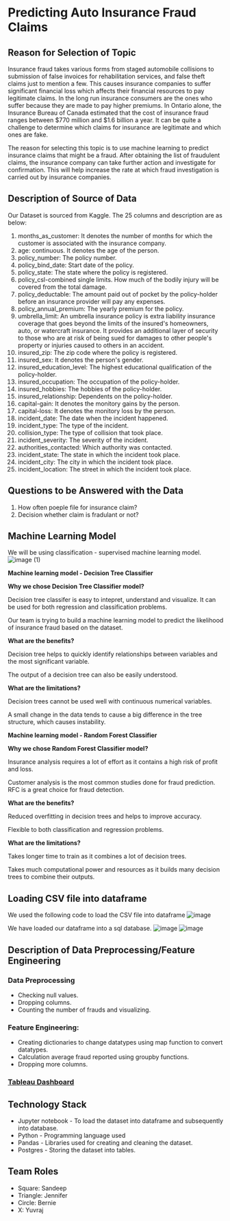 # Predicting Auto Insurance Fraud Claims 

## Reason for Selection of Topic
Insurance fraud takes various forms from staged automobile collisions to submission of false invoices for rehabilitation services, and false theft claims just to mention a few. This causes insurance companies to suffer significant financial loss which affects their financial resources to pay legitimate claims. In the long run insurance consumers are the ones who suffer because they are made to pay higher premiums. In Ontario alone, the Insurance Bureau of Canada estimated that the cost of insurance fraud ranges between $770 million and $1.6 billion a year. It can be quite a challenge to determine which claims for insurance are legitimate and which ones are fake.

The reason for selecting this topic is to use machine learning to predict insurance claims that might be a fraud. After obtaining the list of fraudulent claims, the insurance company can take further action and investigate for confirmation. This will help increase the rate at which fraud investigation is carried out by insurance companies.

## Description of Source of Data

Our Dataset is sourced from Kaggle. The 25 columns and description are as below:
1) months_as_customer: It denotes the number of months for which the customer is associated with the insurance company.
2) age: continuous. It denotes the age of the person.
3) policy_number: The policy number.
4) policy_bind_date: Start date of the policy.
5) policy_state: The state where the policy is registered.
6) policy_csl-combined single limits. How much of the bodily injury will be covered from the total damage.
7) policy_deductable: The amount paid out of pocket by the policy-holder before an insurance provider will pay any expenses.
8) policy_annual_premium: The yearly premium for the policy.
9) umbrella_limit: An umbrella insurance policy is extra liability insurance coverage that goes beyond the limits of the insured's homeowners, auto, or watercraft insurance. It provides an additional layer of security to those who are at risk of being sued for damages to other people's property or injuries caused to others in an accident.
10) insured_zip: The zip code where the policy is registered.
11) insured_sex: It denotes the person's gender.
12) insured_education_level: The highest educational qualification of the policy-holder.
13) insured_occupation: The occupation of the policy-holder.
14) insured_hobbies: The hobbies of the policy-holder.
15) insured_relationship: Dependents on the policy-holder.
16) capital-gain: It denotes the monitory gains by the person.
17) capital-loss: It denotes the monitory loss by the person.
18) incident_date: The date when the incident happened.
19) incident_type: The type of the incident.
20) collision_type: The type of collision that took place.
21) incident_severity: The severity of the incident.
22) authorities_contacted: Which authority was contacted.
23) incident_state: The state in which the incident took place.
24) incident_city: The city in which the incident took place.
25) incident_location: The street in which the incident took place.


## Questions to be Answered with the Data 
1) How often poeple file for insurance claim?
2) Decision whether claim is fradulant or not?

## Machine Learning Model
We will be using classification - supervised machine learning model.
![image (1)](https://user-images.githubusercontent.com/104685001/191869886-2b0721a4-bbb1-4ee5-8ff3-37de7e556129.png)

**Machine learning model - Decision Tree Classifier**

**Why we chose Decision Tree Classifier model?**

Decision tree classifer is easy to intepret, understand and visualize.
It can be used for both regression and classification problems.

Our team is trying to build a machine learning model to predict the likelihood of insurance fraud based on the dataset.

**What are the benefits?**

Decision tree helps to quickly identify relationships between variables and the most significant variable.

The output of a decision tree can also be easily understood.

**What are the limitations?**

Decision trees cannot be used well with continuous numerical variables.

A small change in the data tends to cause a big difference in the tree structure, which causes instability.

**Machine learning model - Random Forest Classifier**

**Why we chose Random Forest Classifier model?**

Insurance analysis requires a lot of effort as it contains a high risk of profit and loss.

Customer analysis is the most common studies done for fraud prediction. RFC is a great choice for fraud detection.

**What are the benefits?**

Reduced overfitting in decision trees and helps to improve accuracy.

Flexible to both classification and regression problems.

**What are the limitations?**

Takes longer time to train as it combines a lot of decision trees.

Takes much computational power and resources as it builds many decision trees to combine their outputs.


## Loading CSV file into dataframe
We used the following code to load the CSV file into dataframe
![image](https://user-images.githubusercontent.com/104685001/191875241-f5f1489c-5be1-4cc6-bc94-a80e89b9560f.png)

We have loaded our dataframe into a sql database.
![image](https://user-images.githubusercontent.com/104685001/191875286-cc362854-a94f-4272-9c2e-e4ddc6820915.png)
![image](https://user-images.githubusercontent.com/104685001/191875320-666a378b-a3e8-4ba7-b32a-a3add6df36c7.png)

## Description of Data Preprocessing/Feature Engineering

### Data Preprocessing

- Checking null values.
- Dropping columns.
- Counting the number of frauds and visualizing.

### Feature Engineering:

- Creating dictionaries to change datatypes using map function to convert datatypes.
- Calculation average fraud reported using groupby functions.
- Dropping more columns.

### [Tableau Dashboard](https://public.tableau.com/app/profile/bernie2684/viz/Team6_16651826100420/Predictinginsurancefraud?publish=yes)

## Technology Stack
* Jupyter notebook - To load the dataset into dataframe and subsequently into database.
* Python - Programming language used
* Pandas - Libraries used for creating and cleaning the dataset.
* Postgres - Storing the dataset into tables.

## Team Roles
* Square: Sandeep
* Triangle: Jennifer
* Circle: Bernie
* X: Yuvraj
